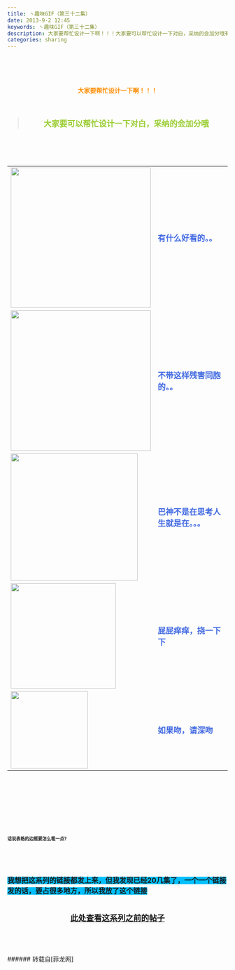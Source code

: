 ```yaml
---
title: 丶趣味GIF（第三十二集）
date: 2013-9-2 12:45
keywords: 丶趣味GIF（第三十二集）
description: 大家要帮忙设计一下啊！！！大家要可以帮忙设计一下对白，采纳的会加分哦有什么好看的。。不带这样残害同胞的。。巴神不是在思考人生就是在。。。屁屁痒痒，挠一下下如果吻，请深吻话说表格的边框要怎么粗一点?我想把这系列的链接都发上来，但我发现已经20几集了，一个一个链接发的话，要占很多地方，所以我放了这个链接此处查看这系列之前的帖子
categories: sharing
---
```

<td class="t_f" id="postmessage_41914">

<br/>
<br/>
<br/>
<div align="center"><strong><font color="#ff8c00"><br/>
</font></strong></div><div align="center"><strong><font color="#ff8c00">大家要帮忙设计一下啊！！！</font></strong></div><br/>
<strong><font size="4"><br/>
</font></strong><div align="center"><div class="quote"><blockquote><strong><font size="4"><font color="#9acd32">大家要可以帮忙设计一下对白，采纳的会加分哦</font></font></strong><img alt="" border="0" onclick="" onmouseover="" smilieid="98" src="static/image/smiley/qiubilong/14.gif"/></blockquote></div><br/>
<strong><font size="4"><br/>
</font></strong><br/>
<table cellspacing="0" class="t_table"><tr><td>

<img aid="17517" class="zoom" data-cf-modified-91ab6f8f1b743b002803be5e-="" file="data/attachment/forum/201309/02/123816yr4qqr94bce9e8gn.gif" id="aimg_17517" inpost="1" onclick="" onmouseover="" src="http://www.flw.ph/data/attachment/forum/201309/02/123816yr4qqr94bce9e8gn.gif" width="320" zoomfile="data/attachment/forum/201309/02/123816yr4qqr94bce9e8gn.gif"/>


</td><td><font size="4"><font color="#4169e1"><strong>有什么好看的。。</strong></font></font><img alt="" border="0" onclick="" onmouseover="" smilieid="249" src="static/image/smiley/Xiongmao/24.gif"/></td></tr><tr><td>

<img aid="17519" class="zoom" data-cf-modified-91ab6f8f1b743b002803be5e-="" file="data/attachment/forum/201309/02/123839ql5fafm267nay6nt.gif" id="aimg_17519" inpost="1" onclick="" onmouseover="" src="http://www.flw.ph/data/attachment/forum/201309/02/123839ql5fafm267nay6nt.gif" width="320" zoomfile="data/attachment/forum/201309/02/123839ql5fafm267nay6nt.gif"/>


</td><td><font size="4"><font color="#4169e1"><strong>不带这样残害同胞的。。</strong></font></font><img alt="" border="0" onclick="" onmouseover="" smilieid="249" src="static/image/smiley/Xiongmao/24.gif"/></td></tr><tr><td>

<img aid="17520" class="zoom" data-cf-modified-91ab6f8f1b743b002803be5e-="" file="data/attachment/forum/201309/02/123856wdx988ob0i4ig0ui.gif" id="aimg_17520" inpost="1" onclick="" onmouseover="" src="http://www.flw.ph/data/attachment/forum/201309/02/123856wdx988ob0i4ig0ui.gif" width="290" zoomfile="data/attachment/forum/201309/02/123856wdx988ob0i4ig0ui.gif"/>


</td><td><font size="4"><font color="#4169e1"><strong>巴神不是在思考人生就是在。。。</strong></font></font><img alt="" border="0" onclick="" onmouseover="" smilieid="294" src="static/image/smiley/qq/3.gif"/></td></tr><tr><td>

<img aid="17521" class="zoom" data-cf-modified-91ab6f8f1b743b002803be5e-="" file="data/attachment/forum/201309/02/123920qe8dmdjsjbdkb55l.gif" id="aimg_17521" inpost="1" onclick="" onmouseover="" src="http://www.flw.ph/data/attachment/forum/201309/02/123920qe8dmdjsjbdkb55l.gif" width="240" zoomfile="data/attachment/forum/201309/02/123920qe8dmdjsjbdkb55l.gif"/>


</td><td><font size="4"><font color="#4169e1"><strong>屁屁痒痒，挠一下下</strong></font></font><img alt="" border="0" onclick="" onmouseover="" smilieid="292" src="static/image/smiley/qq/10.gif"/></td></tr><tr><td>

<img aid="17518" class="zoom" data-cf-modified-91ab6f8f1b743b002803be5e-="" file="data/attachment/forum/201309/02/123825em1vxi7h5b17b76v.gif" id="aimg_17518" inpost="1" onclick="" onmouseover="" src="http://www.flw.ph/data/attachment/forum/201309/02/123825em1vxi7h5b17b76v.gif" width="176" zoomfile="data/attachment/forum/201309/02/123825em1vxi7h5b17b76v.gif"/>


</td><td><font size="4"><font color="#4169e1"><strong>如果吻，请深吻</strong></font></font><img alt="" border="0" onclick="" onmouseover="" smilieid="249" src="static/image/smiley/Xiongmao/24.gif"/></td></tr></table></div><strong><font size="4"><strong><font size="4"><br/>
</font></strong></font><br/>
<br/>
<div align="center"><font size="4"><img alt="" border="0" onclick="" onmouseover="" smilieid="249" src="static/image/smiley/Xiongmao/24.gif"/></font></div><font size="4"><strong><font size="4"><br/>
</font></strong></font><br/>
<font size="4"><strong><font size="4"><br/>
</font></strong></font><br/>
<font size="1">话说表格的边框要怎么粗一点?</font></strong><strong><font size="1"><br/>
</font></strong><br/>
<strong><font size="1"><br/>
</font></strong><br/>
<strong><font size="1"><br/>
</font></strong><br/>
<strong><font style="background-color:rgb(0, 191, 255)"><font size="3">我想把这系列的链接都发上来，但我发现已经20几集了，一个一个链接发的话，要占很多地方，所以我放了这个链接</font></font></strong><strong><font style="background-color:rgb(0, 191, 255)"><font size="3"><br/>
</font></font></strong><br/>
<strong><font style="background-color:rgb(0, 191, 255)"><font size="3"><br/>
<div align="center"><img alt="" border="0" onclick="" onmouseover="" smilieid="249" src="static/image/smiley/Xiongmao/24.gif"/><font size="4"><font color="#ff0000"><strong><a href="http://www.flw.ph/home.php?mod=space&amp;uid=41&amp;do=thread&amp;view=me&amp;from=space" target="_blank">此处查看这系列之前的帖子</a></strong></font></font><img alt="" border="0" onclick="" onmouseover="" smilieid="249" src="static/image/smiley/Xiongmao/24.gif"/></div><br/>
</font></font></strong><br/>
<br/>
<br/>
</td>
###### 转载自[菲龙网]